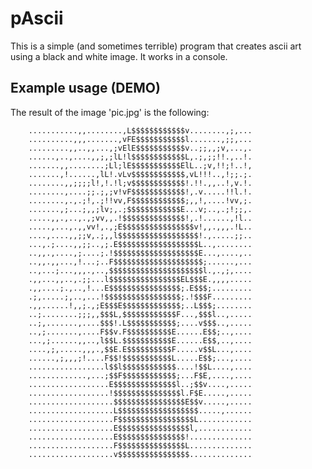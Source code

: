 # pAscii

This is a simple (and sometimes terrible) program that creates ascii
art using a black and white image. It works in a console.


## Example usage (DEMO)

The result of the image 'pic.jpg' is the following:

		...........,,........,L$$$$$$$$$$$$v........,;,...
		..........,,,.......,vFE$$$$$$$$$$$l.......,;;,...
		.........,,..,,...,;vElE$$$$$$$$$$$v..;;,,;v,...,.
		......,..,....,,;,;lL!l$$$$$$$$$$$$L,.;,;;!!.,..!.
		.......,,........;Ll;lE$$$$$$$$$$$ElL..;v,!!;!..!,
		.......,!......,lL!.vLv$$$$$$$$$$$$,vL!!!..,!;;.;.
		........,,;;;;l!,!.!l;v$$$$$$$$$$$$!.!!.,,..!,v.!.
		........,....;;.;,;v!vF$$$$$$$$$$$$!,.v.....!!l.!.
		........,.,.;!,.;!!vv,F$$$$$$$$$$$$;,,!,....!vv,;.
		.......,;...;,,;lv;,.;$$$$$$$$$$$$E...v;..,.;!;;,.
		.....,,.,..,.,;vv,,.!$$$$$$$$$$$$$$!,.!......,!l..
		.....,...,.,,vv!,.,;E$$$$$$$$$$$$$$$$v!,,.,,,.!L..
		....,....,,;;v,.;,,l$$$$$$$$$$$$$$$$$$!.,.....;;..
		...,.;....,,;;..,;.E$$$$$$$$$$$$$$$$$$L..,........
		..,,.,....,;....;.!$$$$$$$$$$$$$$$$$$$E...,....,..
		..,,.,,...,!...;..F$$$$$$$$$$$$$$$$$$$$;......,...
		..,...;...,,,.,..,$$$$$$$$$$$$$$$$$$$$$l.,.,;,....
		.,,...,,..,.;;...l$$$$$$$$$$$$$$$$EL$$$E.,,,,.....
		.,,....;.,..,!...E$$$$$$$$$$$$$$$$;.E$$$;.........
		.;,.....;,..,...!$$$$$$$$$$$$$$$$$;.!$$$F.........
		.,,......!,,;.,;E$$$E$$$$$$$$$$$$$;..L$$$;........
		..;........;;;,,$$$L,$$$$$$$$$$$$F...,$$$l..,.....
		..;,.......,....$$$!.L$$$$$$$$$$$;....v$$$..,.....
		..,;.......,....F$$v.F$$$$$$$$$$E......E$$;..,....
		...,;......,,..,l$$L.$$$$$$$$$$$E......E$$,..,....
		....,;,.....,,,.,$$E.E$$$$$$$$$$F.....v$$L...,....
		......,;,,,;!....F$$!$$$$$$$$$$$L.....E$$;...,....
		.................l$$l$$$$$$$$$$$$....!$$L....,....
		.............,...;$$F$$$$$$$$$$$$;...F$E,....,....
		..................E$$$$$$$$$$$$$$l..;$$v....,.....
		..................!$$$$$$$$$$$$$$$l.F$E.....,.....
		...................$$$$$$$$$$$$$$$$E$$v.....,.....
		...................L$$$$$$$$$$$$$$$$$$.....,......
		...................F$$$$$$$$$$$$$$$$$L............
		...................E$$$$$$$$$$$$$$$$l,............
		...................E$$$$$$$$$$$$$$$!..............
		...................F$$$$$$$$$$$$$$$L..............
		...................v$$$$$$$$$$$$$$$$..............
